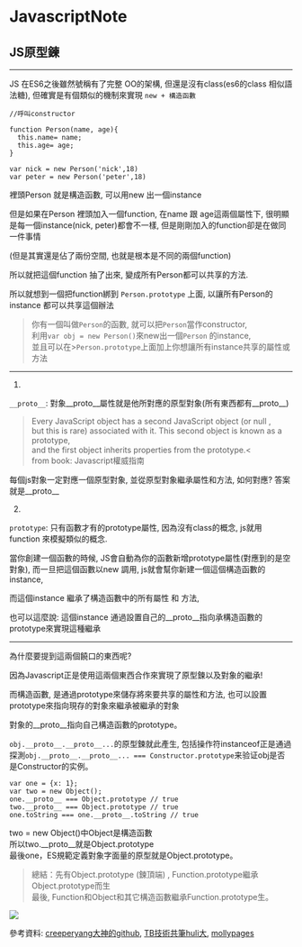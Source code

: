 # JavascriptNote

## JS原型鍊

---

JS 在ES6之後雖然號稱有了完整 OO的架構, 但還是沒有class(es6的class 相似語法糖), 但確實是有個類似的機制來實現
`new + 構造函數`

    //呼叫constructor
    
    function Person(name, age){
      this.name= name;
      this.age= age;
    }

    var nick = new Person('nick',18)
    var peter = new Person('peter',18)

裡頭Person 就是構造函數, 可以用new 出一個instance

但是如果在Person 裡頭加入一個function, 在name 跟 age這兩個屬性下, 很明顯是每一個instance(nick, peter)都會不一樣, 但是剛剛加入的function卻是在做同一件事情

(但是其實還是佔了兩份空間, 也就是根本是不同的兩個function)

所以就把這個function 抽了出來, 變成所有Person都可以共享的方法.

所以就想到一個把function綁到 `Person.prototype` 上面, 以讓所有Person的 instance 都可以共享這個辦法


>你有一個叫做`Person`的函數, 就可以把`Person`當作constructor, <br/>
>利用`var obj = new Person()`來new出一個`Person` 的instance,<br/>
>並且可以在>`Person.prototype`上面加上你想讓所有instance共享的屬性或方法<br/>

-----

1.

`__proto__`: 對象__proto__屬性就是他所對應的原型對象(所有東西都有__proto__)

>Every JavaScript object has a second JavaScript object (or null ,<br/>
>but this is rare) associated with it. This second object is known as a prototype, <br/>
>and the first object inherits properties from the prototype.<<br/>
>   from book: Javascript權威指南

每個js對象一定對應一個原型對象, 並從原型對象繼承屬性和方法, 如何對應? 答案就是__proto__

2.

`prototype`: 只有函數才有的prototype屬性, 因為沒有class的概念, js就用 function 來模擬類似的概念.

當你創建一個函數的時候, JS會自動為你的函數新增prototype屬性(對應到的是空對象), 而一旦把這個函數以new 調用, js就會幫你新建一個這個構造函數的instance,  

而這個instance 繼承了構造函數中的所有屬性 和 方法, 

也可以這麼說: 這個instance 通過設置自己的__proto__指向承構造函數的prototype來實現這種繼承

---

為什麼要提到這兩個饒口的東西呢? 

因為Javascript正是使用這兩個東西合作來實現了原型鍊以及對象的繼承! 

而構造函數, 是通過prototype來儲存將來要共享的屬性和方法, 也可以設置prototype來指向現存的對象來繼承被繼承的對象

對象的__proto__指向自己構造函數的prototype。

`obj.__proto__.__proto__...`的原型鍊就此產生, 包括操作符instanceof正是通過探測`obj.__proto__.__proto__... === Constructor.prototype`来验证obj是否是Constructor的实例。

    var one = {x: 1};
    var two = new Object();
    one.__proto__ === Object.prototype // true
    two.__proto__ === Object.prototype // true
    one.toString === one.__proto__.toString // true

two = new Object()中Object是構造函數<br/>
所以two.__proto__就是Object.prototype<br/>
最後one，ES規範定義對象字面量的原型就是Object.prototype。<br/>


>總結：先有Object.prototype (鍊頂端) , Function.prototype繼承Object.prototype而生<br/>
>最後, Function和Object和其它構造函數繼承Function.prototype生。<br/>

<img src="http://www.mollypages.org/tutorials/jsobj_full.jpg">



參考資料: [creeperyang大神的github](https://github.com/creeperyang/blog/issues/9), [TB技術共筆huli大](http://blog.techbridge.cc/2017/04/22/javascript-prototype/?utm_source=tuicool&utm_medium=referral), [mollypages](http://www.mollypages.org/tutorials/js.mp)
